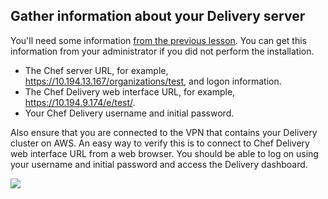 ## Gather information about your Delivery server

You'll need some information [from the previous lesson](/build-a-delivery-pipeline/aws/install-chef-delivery#step3). You can get this information from your administrator if you did not perform the installation.

* The Chef server URL, for example, https://10.194.13.167/organizations/test, and logon information.
* The Chef Delivery web interface URL, for example, https://10.194.9.174/e/test/.
* Your Chef Delivery username and initial password.

Also ensure that you are connected to the VPN that contains your Delivery cluster on AWS. An easy way to verify this is to connect to Chef Delivery web interface URL from a web browser. You should be able to log on using your username and initial password and access the Delivery dashboard.

![](delivery/delivery-dashboard.png)
